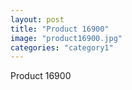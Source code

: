 ```yaml
---
layout: post
title: "Product 16900"
image: "product16900.jpg"
categories: "category1"
---
```

Product 16900
